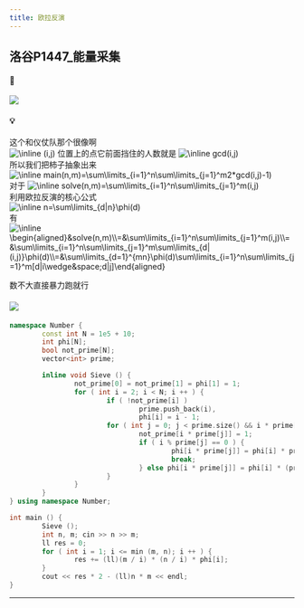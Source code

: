 ```yaml
---
title: 欧拉反演
---
```


## 洛谷P1447_能量采集

#### 🔗
<a href="https://www.luogu.com.cn/problem/P1447"><img src="https://i.loli.net/2021/11/16/Eqv5o6lbAyBtOXm.png"></a>

#### 💡
这个和仪仗队那个很像啊  
 <img src="https://latex.codecogs.com/svg.image?\inline&space;(i,j)" title="\inline (i,j)" /> 位置上的点它前面挡住的人数就是  <img src="https://latex.codecogs.com/svg.image?\inline&space;gcd(i,j)" title="\inline gcd(i,j)" />   
所以我们把柿子抽象出来  
 <img src="https://latex.codecogs.com/svg.image?\inline&space;\begin{aligned}main(n,m)=&\sum\limits_{i=1}^n\sum\limits_{j=1}^m(2*(i,j)-1)\\=&2\sum\limits_{i=1}^n\sum\limits_{j=1}^m(i,j)-nm\end{aligned}" title="\inline main(n,m)=\sum\limits_{i=1}^n\sum\limits_{j=1}^m2*gcd(i,j)-1)" />   
 对于  <img src="https://latex.codecogs.com/svg.image?\inline&space;solve(n,m)=\sum\limits_{i=1}^n\sum\limits_{j=1}^m(i,j)" title="\inline solve(n,m)=\sum\limits_{i=1}^n\sum\limits_{j=1}^m(i,j)" />   
利用欧拉反演的核心公式  
<img src="https://latex.codecogs.com/svg.image?\inline&space;n=\sum\limits_{d|n}\phi(d)" title="\inline n=\sum\limits_{d|n}\phi(d)" />   
有  
 <img src="https://latex.codecogs.com/svg.image?\inline&space;\begin{aligned}&solve(n,m)\\=&\sum\limits_{i=1}^n\sum\limits_{j=1}^m(i,j)\\=&\sum\limits_{i=1}^n\sum\limits_{j=1}^m\sum\limits_{d|(i,j)}\phi(d)\\=&\sum\limits_{d=1}^{mn}\phi(d)\sum\limits_{i=1}^n\sum\limits_{j=1}^m[d|i\wedge&space;d|j]\\=&\sum\limits_{d=1}^{mn}\phi(d)\frac&space;nd\frac&space;md\end{aligned}" title="\inline \begin{aligned}&solve(n,m)\\=&\sum\limits_{i=1}^n\sum\limits_{j=1}^m(i,j)\\=&\sum\limits_{i=1}^n\sum\limits_{j=1}^m\sum\limits_{d|(i,j)}\phi(d)\\=&\sum\limits_{d=1}^{mn}\phi(d)\sum\limits_{i=1}^n\sum\limits_{j=1}^m[d|i\wedge&space;d|j]\end{aligned}" /> 
   
数不大直接暴力跑就行  

#### <img src="https://img-blog.csdnimg.cn/20210713144601841.png" >

```cpp
namespace Number {
        const int N = 1e5 + 10;
        int phi[N];
        bool not_prime[N];
        vector<int> prime;

        inline void Sieve () {
                not_prime[0] = not_prime[1] = phi[1] = 1;
                for ( int i = 2; i < N; i ++ ) {
                        if ( !not_prime[i] ) 
                                prime.push_back(i),
                                phi[i] = i - 1;
                        for ( int j = 0; j < prime.size() && i * prime[j] < N; j ++ ) {
                                not_prime[i * prime[j]] = 1;
                                if ( i % prime[j] == 0 ) {
                                        phi[i * prime[j]] = phi[i] * prime[j];
                                        break;
                                } else phi[i * prime[j]] = phi[i] * (prime[j] - 1);
                        }
                }
        }
} using namespace Number;

int main () {
        Sieve ();
        int n, m; cin >> n >> m;
        ll res = 0;
        for ( int i = 1; i <= min (m, n); i ++ ) {
                res += (ll)(m / i) * (n / i) * phi[i];
        }
        cout << res * 2 - (ll)n * m << endl;
}
```

<hr>
